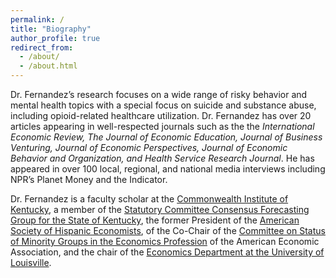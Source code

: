 ```yaml
---
permalink: /
title: "Biography"
author_profile: true
redirect_from: 
  - /about/
  - /about.html
---
```


Dr. Fernandez’s research focuses on a wide range of risky behavior and mental health topics with a special focus on suicide and substance abuse, including opioid-related healthcare utilization. Dr. Fernandez has over 20 articles appearing in well-respected journals such as the the _International Economic Review, The Journal of Economic Education, Journal of Business Venturing, Journal of Economic Perspectives, Journal of Economic Behavior and Organization, and Health Service Research Journal_. He has appeared in over 100 local, regional, and national media interviews including NPR’s Planet Money and the Indicator.

Dr. Fernandez is a faculty scholar at the [Commonwealth Institute of Kentucky](https://louisville.edu/sphis/departments/cik), a member of the [Statutory Committee Consensus Forecasting Group for the State of Kentucky](https://legislature.ky.gov/Committees/Pages/Committee-Details.aspx?CommitteeRSN=220&CommitteeType=Statutory+Committee), the former President of the [American Society of Hispanic Economists](https://asheweb.org/), of the Co-Chair of the [Committee on Status of Minority Groups in the Economics Profession](https://www.aeaweb.org/about-aea/committees/csmgep) of the American Economic Association, and the chair of the [Economics Department at the University of Louisville](https://business.louisville.edu/academics-programs/undergraduate-programs/economics/).

